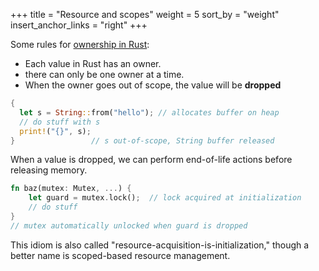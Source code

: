 +++
title = "Resource and scopes"
weight = 5
sort_by = "weight"
insert_anchor_links = "right"
+++

Some rules for [ownership in Rust](https://doc.rust-lang.org/book/ch04-01-what-is-ownership.html):
* Each value in Rust has an owner.
* there can only be one owner at a time.
* When the owner goes out of scope, the value will be **dropped**
```rs
{
  let s = String::from("hello"); // allocates buffer on heap
  // do stuff with s
  print!("{}", s);
}                 // s out-of-scope, String buffer released
```

When a value is dropped, we can perform end-of-life actions before releasing memory.


```rs
fn baz(mutex: Mutex, ...) {
    let guard = mutex.lock();  // lock acquired at initialization
    // do stuff
} 
// mutex automatically unlocked when guard is dropped
```

This idiom is also called "resource-acquisition-is-initialization," though
a better name is scoped-based resource management.
